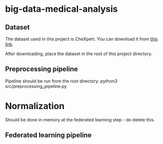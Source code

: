 # big-data-medical-analysis

## Dataset
The dataset used in this project is CheXpert. You can download it from [this link](https://stanfordaimi.azurewebsites.net/datasets/23c56a0d-15de-405b-87c8-99c30138950c).

After downloading, place the dataset in the root of this project directory.

## Preprocessing pipeline
Pipeline should be run from the root directory: python3 src/preprocessing_pipeline.py

# Normalization
Should be done in memory at the federated learning step - do delete this.

## Federated learning pipeline